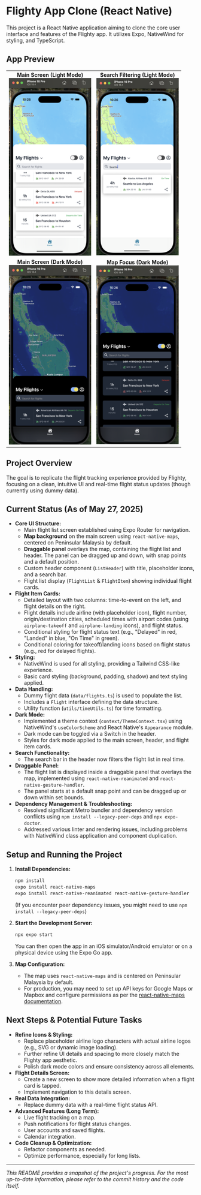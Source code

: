 # Flighty App Clone (React Native)

This project is a React Native application aiming to clone the core user interface and features of the Flighty app. It utilizes Expo, NativeWind for styling, and TypeScript.

## App Preview

<table>
  <tr>
    <td align="center"><b>Main Screen (Light Mode)</b><br>
      <img src="./screenshots/Main%20Screen%20(Light%20Mode).png" alt="Main Screen Light" width="220"/>
    </td>
    <td align="center"><b>Search Filtering (Light Mode)</b><br>
      <img src="./screenshots/Search%20Filtering%20(Light%20Mode).png" alt="Search Filtering Light" width="220"/>
    </td>
  </tr>
  <tr>
    <td align="center"><b>Main Screen (Dark Mode)</b><br>
      <img src="./screenshots/Main%20Screen%20(Dark%20Mode).png" alt="Main Screen Dark" width="220"/>
    </td>
    <td align="center"><b>Map Focus (Dark Mode)</b><br>
      <img src="./screenshots/Map%20Focus%20(Dark%20Mode).png" alt="Map Focus Dark" width="220"/>
    </td>
  </tr>
</table>

## Project Overview

The goal is to replicate the flight tracking experience provided by Flighty, focusing on a clean, intuitive UI and real-time flight status updates (though currently using dummy data).

## Current Status (As of May 27, 2025)

- **Core UI Structure:**
  - Main flight list screen established using Expo Router for navigation.
  - **Map background** on the main screen using `react-native-maps`, centered on Peninsular Malaysia by default.
  - **Draggable panel** overlays the map, containing the flight list and header. The panel can be dragged up and down, with snap points and a default position.
  - Custom header component (`ListHeader`) with title, placeholder icons, and a search bar.
  - Flight list display (`FlightList` & `FlightItem`) showing individual flight cards.
- **Flight Item Cards:**
  - Detailed layout with two columns: time-to-event on the left, and flight details on the right.
  - Flight details include airline (with placeholder icon), flight number, origin/destination cities, scheduled times with airport codes (using `airplane-takeoff` and `airplane-landing` icons), and flight status.
  - Conditional styling for flight status text (e.g., "Delayed" in red, "Landed" in blue, "On Time" in green).
  - Conditional coloring for takeoff/landing icons based on flight status (e.g., red for delayed flights).
- **Styling:**
  - NativeWind is used for all styling, providing a Tailwind CSS-like experience.
  - Basic card styling (background, padding, shadow) and text styling applied.
- **Data Handling:**
  - Dummy flight data (`data/flights.ts`) is used to populate the list.
  - Includes a `Flight` interface defining the data structure.
  - Utility function (`utils/timeUtils.ts`) for time formatting.
- **Dark Mode:**
  - Implemented a theme context (`context/ThemeContext.tsx`) using NativeWind's `useColorScheme` and React Native's `Appearance` module.
  - Dark mode can be toggled via a Switch in the header.
  - Styles for dark mode applied to the main screen, header, and flight item cards.
- **Search Functionality:**
  - The search bar in the header now filters the flight list in real time.
- **Draggable Panel:**
  - The flight list is displayed inside a draggable panel that overlays the map, implemented using `react-native-reanimated` and `react-native-gesture-handler`.
  - The panel starts at a default snap point and can be dragged up or down within set bounds.
- **Dependency Management & Troubleshooting:**
  - Resolved significant Metro bundler and dependency version conflicts using `npm install --legacy-peer-deps` and `npx expo-doctor`.
  - Addressed various linter and rendering issues, including problems with NativeWind class application and component duplication.

## Setup and Running the Project

1.  **Install Dependencies:**
    ```bash
    npm install
    expo install react-native-maps
    expo install react-native-reanimated react-native-gesture-handler
    ```
    (If you encounter peer dependency issues, you might need to use `npm install --legacy-peer-deps`)

2.  **Start the Development Server:**
    ```bash
    npx expo start
    ```
    You can then open the app in an iOS simulator/Android emulator or on a physical device using the Expo Go app.

3.  **Map Configuration:**
    - The map uses `react-native-maps` and is centered on Peninsular Malaysia by default.
    - For production, you may need to set up API keys for Google Maps or Mapbox and configure permissions as per the [react-native-maps documentation](https://github.com/react-native-maps/react-native-maps).

## Next Steps & Potential Future Tasks

- **Refine Icons & Styling:**
  - Replace placeholder airline logo characters with actual airline logos (e.g., SVG or dynamic image loading).
  - Further refine UI details and spacing to more closely match the Flighty app aesthetic.
  - Polish dark mode colors and ensure consistency across all elements.
- **Flight Details Screen:**
  - Create a new screen to show more detailed information when a flight card is tapped.
  - Implement navigation to this details screen.
- **Real Data Integration:**
  - Replace dummy data with a real-time flight status API.
- **Advanced Features (Long Term):**
  - Live flight tracking on a map.
  - Push notifications for flight status changes.
  - User accounts and saved flights.
  - Calendar integration.
- **Code Cleanup & Optimization:**
  - Refactor components as needed.
  - Optimize performance, especially for long lists.

---

*This README provides a snapshot of the project's progress. For the most up-to-date information, please refer to the commit history and the code itself.*
